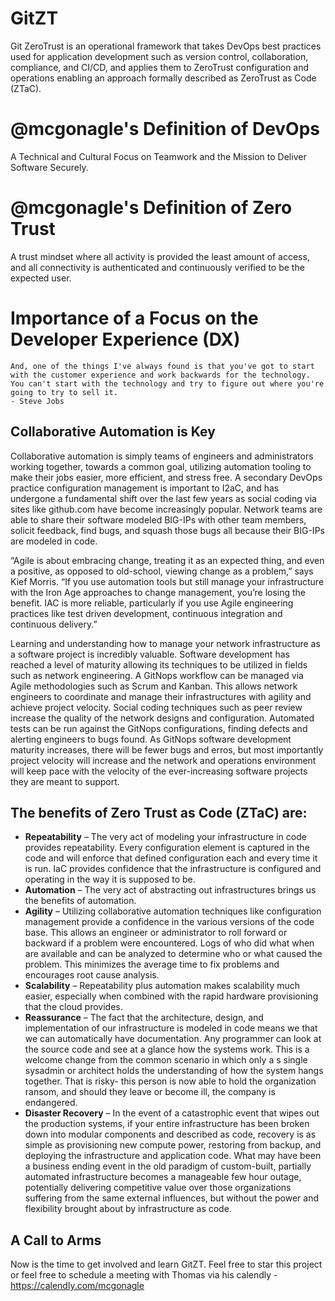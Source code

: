 # GitZT
Git ZeroTrust is an operational framework that takes DevOps best practices used for application development such as version control, collaboration, compliance, and CI/CD, and applies them to ZeroTrust configuration and operations enabling an approach formally described as ZeroTrust as Code (ZTaC).

# @mcgonagle's Definition of DevOps
A Technical and Cultural Focus on Teamwork and the Mission to Deliver Software Securely.

# @mcgonagle's Definition of Zero Trust
A trust mindset where all activity is provided the least amount of access, and all connectivity is authenticated and continuously verified to be the expected user. 

# Importance of a Focus on the Developer Experience (DX)
```
And, one of the things I've always found is that you've got to start with the customer experience and work backwards for the technology. You can't start with the technology and try to figure out where you're going to try to sell it.
- Steve Jobs
```

## Collaborative Automation is Key
Collaborative automation is simply teams of engineers and administrators working together, towards a common goal, utilizing automation tooling to make their jobs easier, more efficient, and stress free. A secondary DevOps practice configuration management is important to I2aC, and has undergone a fundamental shift over the last few years as social coding via sites like github.com have become increasingly popular. Network teams are able to share their software modeled BIG-IPs with other team members, solicit feedback, find bugs, and squash those bugs all because their BIG-IPs are modeled in code.

“Agile is about embracing change, treating it as an expected thing, and even a positive, as opposed to old-school, viewing change as a problem,” says Kief Morris. “If you use automation tools but still manage your infrastructure with the Iron Age approaches to change management, you’re losing the benefit. IAC is more reliable, particularly if you use Agile engineering practices like test driven development, continuous integration and continuous delivery.”

Learning and understanding how to manage your network infrastructure as a software project is incredibly valuable. Software development has reached a level of maturity allowing its techniques to be utilized in fields such as network engineering. A GitNops workflow can be managed via Agile methodologies such as Scrum and Kanban. This allows network engineers to coordinate and manage their infrastructures with agility and achieve project velocity. Social coding techniques such as peer review increase the quality of the network designs and configuration. Automated tests can be run against the GitNops configurations, finding defects and alerting engineers to bugs found. As GitNops software development maturity increases, there will be fewer bugs and erros, but most importantly project velocity will increase and the network and operations environment will keep pace with the velocity of the ever-increasing software projects they are meant to support.

## The benefits of Zero Trust as Code (ZTaC) are:
* **Repeatability** – The very act of modeling your infrastructure in code provides repeatability. Every configuration element is captured in the code and will enforce that defined configuration each and every time it is run. IaC provides confidence that the infrastructure is configured and operating in the way it is supposed to be.
* **Automation** – The very act of abstracting out infrastructures brings us the benefits of automation.
* **Agility** – Utilizing collaborative automation techniques like configuration management provide a confidence in the various versions of the code base. This allows an engineer or administrator to roll forward or backward if a problem were encountered. Logs of who did what when are available and can be analyzed to determine who or what caused the problem. This minimizes the average time to fix problems and encourages root cause analysis.
* **Scalability** – Repeatability plus automation makes scalability much easier, especially when combined with the rapid hardware provisioning that the cloud provides.
* **Reassurance** – The fact that the architecture, design, and implementation of our infrastructure is modeled in code means we that we can automatically have documentation. Any programmer can look at the source code and see at a glance how the systems work. This is a welcome change from the common scenario in which only a s single sysadmin or architect holds the understanding of how the system hangs together. That is risky- this person is now able to hold the organization ransom, and should they leave or become ill, the company is endangered.
* **Disaster Recovery** – In the event of a catastrophic event that wipes out the production systems, if your entire infrastructure has been broken down into modular components and described as code, recovery is as simple as provisioning new compute power, restoring from backup, and deploying the infrastructure and application code. What may have been a business ending event in the old paradigm of custom-built, partially automated infrastructure becomes a manageable few hour outage, potentially delivering competitive value over those organizations suffering from the same external influences, but without the power and flexibility brought about by infrastructure as code.

## A Call to Arms
Now is the time to get involved and learn GitZT. Feel free to star this project or feel free to schedule a meeting with Thomas via his calendly - https://calendly.com/mcgonagle
